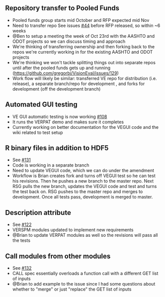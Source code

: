 ## Repository transfer to Pooled Funds
  - Pooled funds group starts mid October and RFP expected mid Nov
  - Need to transfer repo See issues [#44](https://github.com/gregorbj/VisionEval/issues/44) before RFP released, so within ~6 weeks
  - @Ben to setup a meeting the week of Oct 23rd with the AASHTO and ODOT projects so we can discuss timing and approach
  - We're thinking of transferring ownership and then forking back to the repos we're currently working in for the existing AASHTO and ODOT projects
  - We're thinking we won't tackle splitting things out into separate repos until after the pooled funds gets up and running (https://github.com/gregorbj/VisionEval/issues/129)
  - Work flow will likely be similar: transferred VE repo for distribution (i.e. release), a separate branch/repo for development , and forks for development (off the development branch)

## Automated GUI testing
  - VE GUI automatic testing is now working [#108](https://github.com/gregorbj/VisionEval/issues/108)
  - It runs the VERPAT demo and makes sure it completes
  - Currently working on better documentation for the VEGUI code and the wiki related to test setup

## R binary files in addition to HDF5
  - See [#131](https://github.com/gregorbj/VisionEval/issues/131)
  - Code is working in a separate branch
  - Need to update VEGUI code, which we can do under the amendment
  - Workflow is Brian creates fork and turns off VEGUI test so he can test his revisions.  Then he pushes a new branch to the master repo.  Next RSG pulls the new branch, updates the VEGUI code and test and turns the test back on.  RSG pushes to the master repo and merges to development.  Once all tests pass, development is merged to master.

## Description attribute
  - See [#122](https://github.com/gregorbj/VisionEval/issues/122)
  - VERSPM modules updated to implement new requirements
  - @Brian to update VERPAT modules as well so the revisions will pass all the tests

## Call modules from other modules
  - See [#132](https://github.com/gregorbj/VisionEval/issues/132)
  - CALL spec essentially overloads a function call with a different GET list of inputs
  - @Brian to add example to the issue since I had some questions about whether to "merge" or just "replace" the GET list of inputs
